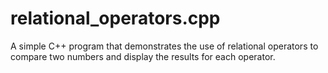# relational_operators.cpp
A simple C++ program that demonstrates the use of relational operators to compare two numbers and display the results for each operator.
